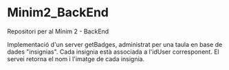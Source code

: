 # Minim2_BackEnd
Repositori per al Mínim 2 - BackEnd

Implementació d'un server getBadges, administrat per una taula en base de dades "insignias".
Cada insignia està associada a l'idUser corresponent.
El servei retorna el nom i l'imatge de cada insignia.
